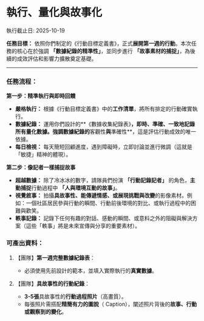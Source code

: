 # 執行、量化與故事化

執行截止日: 2025-10-19

**任務目標：** 依照你們制定的《行動目標定義書》，正式**展開第一週的行動**。本次任務的核心在於強調 **「數據紀錄的精準性」**，並同步進行 **「故事素材的捕捉」**，為後續的成效評估和影響力擴散奠定基礎。

---

### **任務流程：**

**第一步：精準執行與即時回饋**

- **嚴格執行：** 根據《行動目標定義書》中的**工作清單**，將所有排定的行動確實執行。    
- **數據紀錄：** 運用你們設計的**《數據收集紀錄表》**，**即時、準確、一致**地記錄所有量化數據。強調數據紀錄的**客觀性**與**準確性**，這是評估行動成效的唯一依據。    
- **每日檢視：** 每天簡短回顧進度，遇到障礙時，立即討論並進行微調（這就是「敏捷」精神的體現）。
    

**第二步：像記者一樣捕捉故事**

- **超越數據：** 除了冷冰冰的數字，請隊員們扮演 **「行動記錄記者」** 的角色，**主動捕捉**行動過程中 **「人與環境互動的故事」**。    
- **視覺敘事：** 拍攝**具故事性、能傳遞情感、或展現挑戰與改變**的影像素材。例如：一個社區居民參與行動的瞬間、行動前後環境的對比、或執行過程中的困難與歡笑。    
- **軼事記錄：** 記錄下任何有趣的對話、感動的瞬間、或意料之外的阻礙與解決方案（這些「軼事」將是未來宣傳與分享的重要素材）。
    

### **可產出資料：**

1. 【團隊】**第一週完整數據紀錄表**：    
    - 必須使用先前設計的範本，並填入實際執行的**真實數據**。
        
2. 【團隊】**具故事性的行動紀錄**：    
    - **3-5張**具故事性的**行動過程照片**（高畫質）。        
    - 每張照片需搭配**精簡有力的圖說**（ Caption），闡述照片背後的**故事、行動或觀察到的變化**。
